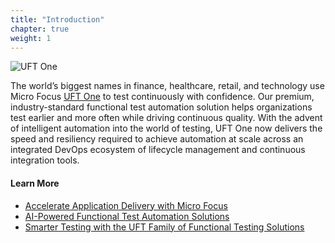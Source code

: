 ```yaml
---
title: "Introduction"
chapter: true
weight: 1
---
```


![UFT One](/images/010_introduction/uft-one-logo.jpeg)

The world’s biggest names in finance, healthcare, retail, and technology use Micro Focus [UFT One](https://www.microfocus.com/products/uft-one/overview) to test continuously with confidence. Our premium, industry-standard functional test automation solution helps organizations test earlier and more often while driving continuous quality. With the advent of intelligent automation into the world of testing, UFT One now delivers the speed and resiliency required to achieve automation at scale across an integrated DevOps ecosystem of lifecycle management and continuous integration tools.

#### Learn More
- [Accelerate Application Delivery with Micro Focus](https://www.microfocus.com/en-us/solutions/accelerate-application-delivery)
- [AI-Powered Functional Test Automation Solutions](https://www.microfocus.com/portfolio/functional-testing-software-testing)
- [Smarter Testing with the UFT Family of Functional Testing Solutions](https://players.brightcove.net/5456344257001/HkaDA1joZ_default/index.html?videoId=6161717604001&utm_campaign=00175040)